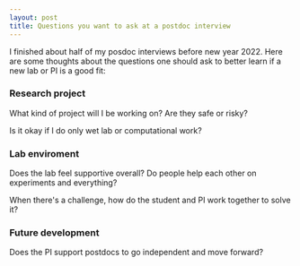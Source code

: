 ```yaml
---
layout: post
title: Questions you want to ask at a postdoc interview
---
```


I finished about half of my posdoc interviews before new year 2022. Here are some thoughts about the questions one should ask to better learn if a new lab or PI is a good fit:

### Research project
What kind of project will I be working on? Are they safe or risky?

Is it okay if I do only wet lab or computational work?

### Lab enviroment
Does the lab feel supportive overall? Do people help each other on experiments and everything?

When there's a challenge, how do the student and PI work together to solve it?

### Future development
Does the PI support postdocs to go independent and move forward?
